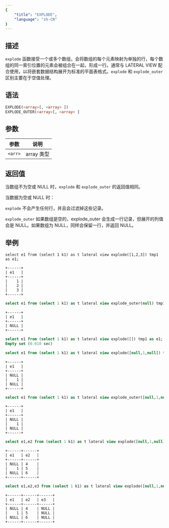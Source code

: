 ```yaml
---
{
    "title": "EXPLODE",
    "language": "zh-CN"
}
---
```


<!--
Licensed to the Apache Software Foundation (ASF) under one
or more contributor license agreements.  See the NOTICE file
distributed with this work for additional information
regarding copyright ownership.  The ASF licenses this file
to you under the Apache License, Version 2.0 (the
"License"); you may not use this file except in compliance
with the License.  You may obtain a copy of the License at

  http://www.apache.org/licenses/LICENSE-2.0

Unless required by applicable law or agreed to in writing,
software distributed under the License is distributed on an
"AS IS" BASIS, WITHOUT WARRANTIES OR CONDITIONS OF ANY
KIND, either express or implied.  See the License for the
specific language governing permissions and limitations
under the License.
-->

## 描述

`explode` 函数接受一个或多个数组，会将数组的每个元素映射为单独的行，每个数组的同一索引位置的元素会被组合在一起，形成一行。通常与 LATERAL VIEW 配合使用，以将嵌套数据结构展开为标准的平面表格式。`explode` 和 `explode_outer` 区别主要在于空值处理。

## 语法
```sql
EXPLODE(<array>[, <array> ])
EXPLODE_OUTER(<array>[, <array> ]
```

## 参数

| 参数 | 说明 |
| -- | -- |
| `<arr>` | array 类型 |

## 返回值

当数组不为空或 NULL 时，`explode` 和 `explode_outer` 的返回值相同。

当数据为空或 NULL 时：

`explode` 不会产生任何行，并且会过滤掉这些记录。

`explode_outer` 如果数组是空的，explode_outer 会生成一行记录，但展开的列值会是 NULL。如果数组为 NULL，同样会保留一行，并返回 NULL。

## 举例

```
select e1 from (select 1 k1) as t lateral view explode([1,2,3]) tmp1 as e1;
```

```text
+------+
| e1   |
+------+
|    1 |
|    2 |
|    3 |
+------+
```


```sql
select e1 from (select 1 k1) as t lateral view explode_outer(null) tmp1 as e1;
```

``` text
+------+
| e1   |
+------+
| NULL |
+------+
```

```sql
select e1 from (select 1 k1) as t lateral view explode([]) tmp1 as e1;
Empty set (0.010 sec)
```

```sql
select e1 from (select 1 k1) as t lateral view explode([null,1,null]) tmp1 as e1;
```

```text
+------+
| e1   |
+------+
| NULL |
|    1 |
| NULL |
+------+
```

```sql
select e1 from (select 1 k1) as t lateral view explode_outer([null,1,null]) tmp1 as e1;
```

```text
+------+
| e1   |
+------+
| NULL |
|    1 |
| NULL |
+------+
```

```sql
select e1,e2 from (select 1 k1) as t lateral view explode([null,1,null], ["4","5","6"]) tmp1 as e1,e2;
```

```text
+------+------+
| e1   | e2   |
+------+------+
| NULL | 4    |
|    1 | 5    |
| NULL | 6    |
+------+------+
```

```sql
select e1,e2,e3 from (select 1 k1) as t lateral view explode([null,1,null], ["4","5","6"], null) tmp1 as e1,e2,e3;
```
```text
+------+------+------+
| e1   | e2   | e3   |
+------+------+------+
| NULL | 4    | NULL |
|    1 | 5    | NULL |
| NULL | 6    | NULL |
+------+------+------+
```
